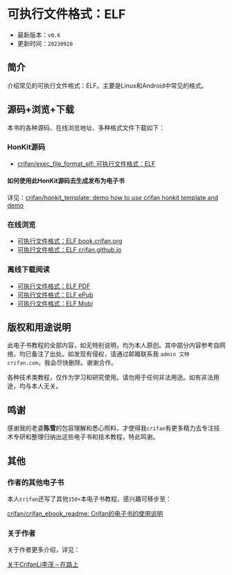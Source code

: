 # 可执行文件格式：ELF

* 最新版本：`v0.6`
* 更新时间：`20230920`

## 简介

介绍常见的可执行文件格式：ELF。主要是Linux和Android中常见的格式。

## 源码+浏览+下载

本书的各种源码、在线浏览地址、多种格式文件下载如下：

### HonKit源码

* [crifan/exec_file_format_elf: 可执行文件格式：ELF](https://github.com/crifan/exec_file_format_elf)

#### 如何使用此HonKit源码去生成发布为电子书

详见：[crifan/honkit_template: demo how to use crifan honkit template and demo](https://github.com/crifan/honkit_template)

### 在线浏览

* [可执行文件格式：ELF book.crifan.org](https://book.crifan.org/books/exec_file_format_elf/website/)
* [可执行文件格式：ELF crifan.github.io](https://crifan.github.io/exec_file_format_elf/website/)

### 离线下载阅读

* [可执行文件格式：ELF PDF](https://book.crifan.org/books/exec_file_format_elf/pdf/exec_file_format_elf.pdf)
* [可执行文件格式：ELF ePub](https://book.crifan.org/books/exec_file_format_elf/epub/exec_file_format_elf.epub)
* [可执行文件格式：ELF Mobi](https://book.crifan.org/books/exec_file_format_elf/mobi/exec_file_format_elf.mobi)

## 版权和用途说明

此电子书教程的全部内容，如无特别说明，均为本人原创。其中部分内容参考自网络，均已备注了出处。如发现有侵权，请通过邮箱联系我 `admin 艾特 crifan.com`，我会尽快删除。谢谢合作。

各种技术类教程，仅作为学习和研究使用。请勿用于任何非法用途。如有非法用途，均与本人无关。

## 鸣谢

感谢我的老婆**陈雪**的包容理解和悉心照料，才使得我`crifan`有更多精力去专注技术专研和整理归纳出这些电子书和技术教程，特此鸣谢。

## 其他

### 作者的其他电子书

本人`crifan`还写了其他`150+`本电子书教程，感兴趣可移步至：

[crifan/crifan_ebook_readme: Crifan的电子书的使用说明](https://github.com/crifan/crifan_ebook_readme)

### 关于作者

关于作者更多介绍，详见：

[关于CrifanLi李茂 – 在路上](https://www.crifan.org/about/)
